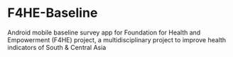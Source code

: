 # F4HE-Baseline
Android mobile baseline survey app for Foundation for Health and Empowerment (F4HE) project, a multidisciplinary project to improve health indicators of South &amp; Central Asia
